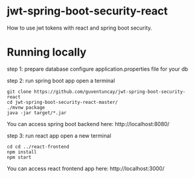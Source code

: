# jwt-spring-boot-security-react
How to use jwt tokens with react and spring boot security.

# Running locally
step 1: prepare database
configure application.properties file for your db

step 2: run spring boot app
open a terminal
```
git clone https://github.com/guventuncay/jwt-spring-boot-security-react
cd jwt-spring-boot-security-react-master/
./mvnw package
java -jar target/*.jar
```
You can access spring boot backend here: http://localhost:8080/

step 3: run react app
open a new terminal
```
cd cd ../react-frontend
npm install
npm start
```
You can access react frontend app here: http://localhost:3000/
